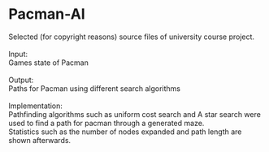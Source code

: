 # Pacman-AI

Selected (for copyright reasons) source files of university course project. <br />
<br />
Input: <br />
Games state of Pacman <br />
<br />
Output: <br />
Paths for Pacman using different search algorithms <br />
<br />
Implementation: <br />
Pathfinding algorithms such as uniform cost search and A star search were used to find a path for pacman through a generated maze.<br />
Statistics such as the number of nodes expanded and path length are shown afterwards.
